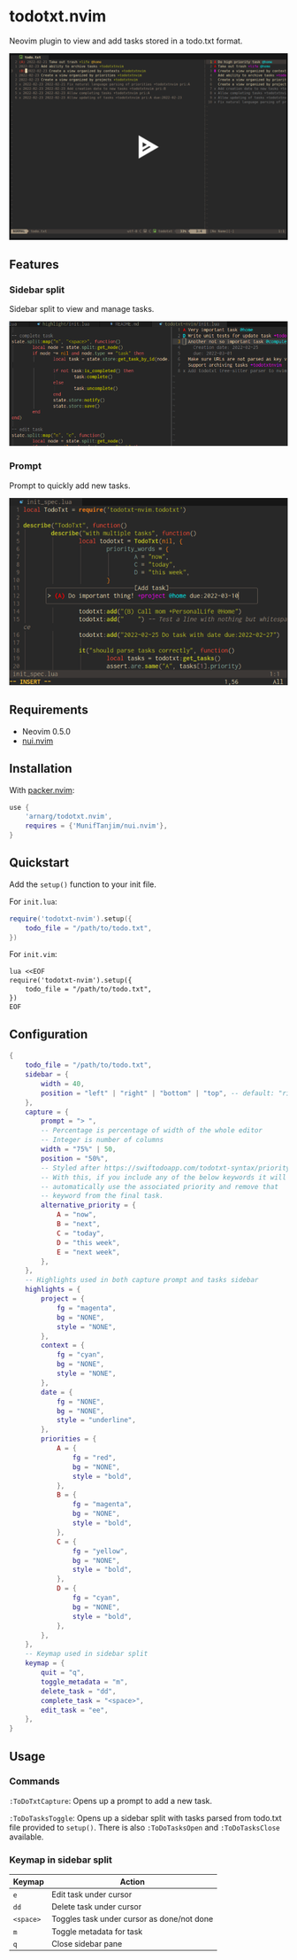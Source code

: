 # todotxt.nvim

Neovim plugin to view and add tasks stored in a todo.txt format.

[![asciicast](doc/asciinema.png)](https://asciinema.org/a/DVMyXY3pvUBKNdzu5Ywy9jweE)

## Features

### Sidebar split

Sidebar split to view and manage tasks.

![sidebar](doc/sidebar.png)

### Prompt

Prompt to quickly add new tasks.

![prompt](doc/prompt.png)

## Requirements

- Neovim 0.5.0
- [nui.nvim](https://github.com/MunifTanjim/nui.nvim)

## Installation

With [packer.nvim](https://github.com/wbthomason/packer.nvim):
```lua
use {
	'arnarg/todotxt.nvim',
	requires = {'MunifTanjim/nui.nvim'},
}
```

## Quickstart

Add the `setup()` function to your init file.

For `init.lua`:
```lua
require('todotxt-nvim').setup({
	todo_file = "/path/to/todo.txt",
})
```

For `init.vim`:
```vim
lua <<EOF
require('todotxt-nvim').setup({
	todo_file = "/path/to/todo.txt",
})
EOF
```

## Configuration

```lua
{
	todo_file = "/path/to/todo.txt",
	sidebar = {
		width = 40,
		position = "left" | "right" | "bottom" | "top", -- default: "right"
	},
	capture = {
		prompt = "> ",
		-- Percentage is percentage of width of the whole editor
		-- Integer is number of columns
		width = "75%" | 50,
		position = "50%",
		-- Styled after https://swiftodoapp.com/todotxt-syntax/priority/
		-- With this, if you include any of the below keywords it will
		-- automatically use the associated priority and remove that
		-- keyword from the final task.
		alternative_priority = {
			A = "now",
			B = "next",
			C = "today",
			D = "this week",
			E = "next week",
		},
	},
	-- Highlights used in both capture prompt and tasks sidebar
	highlights = {
		project = {
			fg = "magenta",
			bg = "NONE",
			style = "NONE",
		},
		context = {
			fg = "cyan",
			bg = "NONE",
			style = "NONE",
		},
		date = {
			fg = "NONE",
			bg = "NONE",
			style = "underline",
		},
		priorities = {
			A = {
				fg = "red",
				bg = "NONE",
				style = "bold",
			},
			B = {
				fg = "magenta",
				bg = "NONE",
				style = "bold",
			},
			C = {
				fg = "yellow",
				bg = "NONE",
				style = "bold",
			},
			D = {
				fg = "cyan",
				bg = "NONE",
				style = "bold",
			},
		},
	},
	-- Keymap used in sidebar split
	keymap = {
		quit = "q",
		toggle_metadata = "m",
		delete_task = "dd",
		complete_task = "<space>",
		edit_task = "ee",
	},
}
```

## Usage

### Commands

`:ToDoTxtCapture`: Opens up a prompt to add a new task.

`:ToDoTasksToggle`: Opens up a sidebar split with tasks parsed from todo.txt file provided to `setup()`. There is also `:ToDoTasksOpen` and `:ToDoTasksClose` available.

### Keymap in sidebar split

| Keymap    | Action                                     |
|-----------|--------------------------------------------|
| `e`       | Edit task under cursor                     |
| `dd`      | Delete task under cursor                   |
| `<space>` | Toggles task under cursor as done/not done |
| `m`       | Toggle metadata for task                   |
| `q`       | Close sidebar pane                         |
